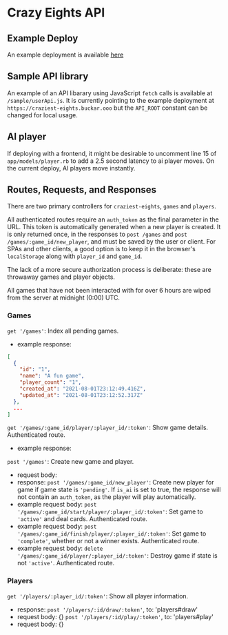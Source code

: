 # Crazy Eights API

## Example Deploy
An example deployment is available [here](https://craziest-eights.buckar.ooo)


## Sample API library
An example of an API libarary using JavaScript `fetch` calls is available at `/sample/userApi.js`. It is currently pointing to the example deployment at `https://craziest-eights.buckar.ooo` but the `API_ROOT` constant can be changed for local usage.

## AI player
If deploying with a frontend, it might be desirable to uncomment line 15 of `app/models/player.rb` to add a 2.5 second latency to ai player moves. On the current deploy, AI players move instantly.

## Routes, Requests, and Responses
There are two primary controllers for `craziest-eights`, `games` and `players`.

All authenticated routes require an `auth_token` as the final parameter in the URL. This token is automatically generated when a new player is created. It is only returned once, in the responses to `post /games` and `post /games/:game_id/new_player`, and must be saved by the user or client. For SPAs and other clients, a good option is to keep it in the browser's `localStorage` along with `player_id` and `game_id`.

The lack of a more secure authorization process is deliberate: these are throwaway games and player objects.

All games that have not been interacted with for over 6 hours are wiped from the server at midnight (0:00) UTC.

### Games
`get '/games'`: Index all pending games.
  * example response:
  ```json
  [
    {
      "id": "1",
      "name": "A fun game",
      "player_count": "1",
      "created_at": "2021-08-01T23:12:49.416Z",
      "updated_at": "2021-08-01T23:12:52.317Z"
    },
    ...
  ]
  ```

`get '/games/:game_id/player/:player_id/:token'`: Show game details. Authenticated route.
  * example response:

`post '/games'`: Create new game and player.
  * request body:
  * response:
`post '/games/:game_id/new_player'`: Create new player for game if game state is `'pending'`. If `is_ai` is set to true, the response will not contain an `auth_token`, as the player will play automatically.
  * example request body:
`post '/games/:game_id/start/player/:player_id/:token'`: Set game to `'active'` and deal cards. Authenticated route.
  * example request body:
`post '/games/:game_id/finish/player/:player_id/:token'`: Set game to `'complete'`, whether or not a winner exists. Authenticated route.
  * example request body:
`delete '/games/:game_id/player/:player_id/:token'`: Destroy game if state is not `'active'`. Authenticated route.

### Players
`get '/players/:player_id/:token'`: Show all player information. 
  * response:
`post '/players/:id/draw/:token'`, to: 'players#draw'
  * request body: {}
`post '/players/:id/play/:token'`, to: 'players#play'
  * request body: {}
